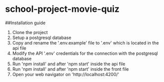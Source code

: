 # school-project-movie-quiz

##Installation guide

1. Clone the project
2. Setup a postgresql database
3. Copy and rename the '.env.example' file to '.env' which is located in the api file
4. Modify the API '.env' credentials for the connection with the postgresql database
5. Run 'npm install' and after 'npm start' inside the api file
6. Run 'npm install' and after 'npm start' inside the front file
7. Open your web navigator on 'http://localhost:4200/'
